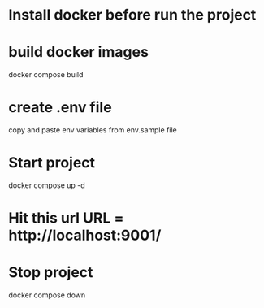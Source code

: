 # Install docker before run the project

# build docker images
docker compose build

# create .env file
copy and paste env variables from env.sample file

# Start project
docker compose up -d

# Hit this url URL = http://localhost:9001/

# Stop project
docker compose down
